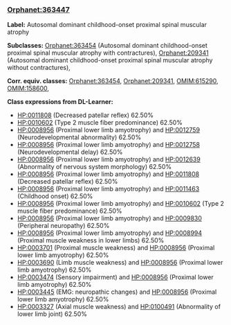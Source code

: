 
### [Orphanet:363447](http://www.orpha.net/ORDO/Orphanet_363447)
**Label:** Autosomal dominant childhood-onset proximal spinal muscular atrophy

**Subclasses:** [Orphanet:363454](http://www.orpha.net/ORDO/Orphanet_363454) (Autosomal dominant childhood-onset proximal spinal muscular atrophy with contractures), [Orphanet:209341](http://www.orpha.net/ORDO/Orphanet_209341) (Autosomal dominant childhood-onset proximal spinal muscular atrophy without contractures), 

**Corr. equiv. classes:** [Orphanet:363454](http://www.orpha.net/ORDO/Orphanet_363454), [Orphanet:209341](http://www.orpha.net/ORDO/Orphanet_209341), [OMIM:615290](http://purl.obolibrary.org/obo/OMIM_615290), [OMIM:158600](http://purl.obolibrary.org/obo/OMIM_158600), 

**Class expressions from DL-Learner:**

- [HP:0011808](http://purl.obolibrary.org/obo/HP_0011808) (Decreased patellar reflex) 62.50%
- [HP:0010602](http://purl.obolibrary.org/obo/HP_0010602) (Type 2 muscle fiber predominance) 62.50%
- [HP:0008956](http://purl.obolibrary.org/obo/HP_0008956) (Proximal lower limb amyotrophy) and [HP:0012759](http://purl.obolibrary.org/obo/HP_0012759) (Neurodevelopmental abnormality) 62.50%
- [HP:0008956](http://purl.obolibrary.org/obo/HP_0008956) (Proximal lower limb amyotrophy) and [HP:0012758](http://purl.obolibrary.org/obo/HP_0012758) (Neurodevelopmental delay) 62.50%
- [HP:0008956](http://purl.obolibrary.org/obo/HP_0008956) (Proximal lower limb amyotrophy) and [HP:0012639](http://purl.obolibrary.org/obo/HP_0012639) (Abnormality of nervous system morphology) 62.50%
- [HP:0008956](http://purl.obolibrary.org/obo/HP_0008956) (Proximal lower limb amyotrophy) and [HP:0011808](http://purl.obolibrary.org/obo/HP_0011808) (Decreased patellar reflex) 62.50%
- [HP:0008956](http://purl.obolibrary.org/obo/HP_0008956) (Proximal lower limb amyotrophy) and [HP:0011463](http://purl.obolibrary.org/obo/HP_0011463) (Childhood onset) 62.50%
- [HP:0008956](http://purl.obolibrary.org/obo/HP_0008956) (Proximal lower limb amyotrophy) and [HP:0010602](http://purl.obolibrary.org/obo/HP_0010602) (Type 2 muscle fiber predominance) 62.50%
- [HP:0008956](http://purl.obolibrary.org/obo/HP_0008956) (Proximal lower limb amyotrophy) and [HP:0009830](http://purl.obolibrary.org/obo/HP_0009830) (Peripheral neuropathy) 62.50%
- [HP:0008956](http://purl.obolibrary.org/obo/HP_0008956) (Proximal lower limb amyotrophy) and [HP:0008994](http://purl.obolibrary.org/obo/HP_0008994) (Proximal muscle weakness in lower limbs) 62.50%
- [HP:0003701](http://purl.obolibrary.org/obo/HP_0003701) (Proximal muscle weakness) and [HP:0008956](http://purl.obolibrary.org/obo/HP_0008956) (Proximal lower limb amyotrophy) 62.50%
- [HP:0003690](http://purl.obolibrary.org/obo/HP_0003690) (Limb muscle weakness) and [HP:0008956](http://purl.obolibrary.org/obo/HP_0008956) (Proximal lower limb amyotrophy) 62.50%
- [HP:0003474](http://purl.obolibrary.org/obo/HP_0003474) (Sensory impairment) and [HP:0008956](http://purl.obolibrary.org/obo/HP_0008956) (Proximal lower limb amyotrophy) 62.50%
- [HP:0003445](http://purl.obolibrary.org/obo/HP_0003445) (EMG: neuropathic changes) and [HP:0008956](http://purl.obolibrary.org/obo/HP_0008956) (Proximal lower limb amyotrophy) 62.50%
- [HP:0003327](http://purl.obolibrary.org/obo/HP_0003327) (Axial muscle weakness) and [HP:0100491](http://purl.obolibrary.org/obo/HP_0100491) (Abnormality of lower limb joint) 62.50%


